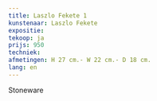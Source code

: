```yaml
---
title: Laszlo Fekete 1
kunstenaar: Laszlo Fekete
expositie:
tekoop: ja
prijs: 950
techniek: 
afmetingen: H 27 cm.- W 22 cm.- D 18 cm.
lang: en
---
```


Stoneware